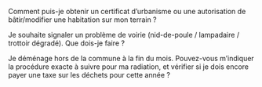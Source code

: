 Comment puis-je obtenir un certificat d’urbanisme ou une autorisation de bâtir/modifier une habitation sur mon terrain ?


Je souhaite signaler un problème de voirie (nid-de-poule / lampadaire / trottoir dégradé). Que dois-je faire ?


Je déménage hors de la commune à la fin du mois. Pouvez-vous m’indiquer la procédure exacte à suivre pour ma radiation, et vérifier si je dois encore payer une taxe sur les déchets pour cette année ?